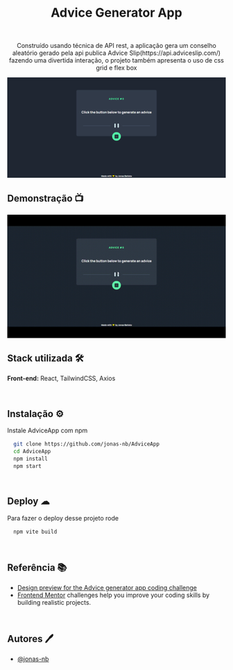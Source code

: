 <h1 align='center'>Advice Generator App</h1>
</br>
<p align='center'>Construído usando técnica de API rest, a aplicação gera um conselho aleatório gerado pela api publica Advice Slip(https://api.adviceslip.com/) fazendo uma divertida interação, o projeto também apresenta o uso de css grid e flex box </p>

<img src='src/assets/images/app.png/'>
<br/>

<h2 >Demonstração 📺</h2>
<img src='src/assets/images/gif.gif'/>
</br>

<h2>Stack utilizada 🛠</h2>
<p><b>Front-end:</b> React, TailwindCSS, Axios</p>

</br>

## Instalação ⚙

Instale AdviceApp com npm

```bash
  git clone https://github.com/jonas-nb/AdviceApp
  cd AdviceApp
  npm install
  npm start
```

<br/>

## Deploy ☁

Para fazer o deploy desse projeto rode

```bash
  npm vite build
```

<br/>

## Referência 📚

-   [Design preview for the Advice generator app coding challenge](./design/desktop-preview.jpg)
-   [Frontend Mentor](https://www.frontendmentor.io) challenges help you improve your coding skills by building realistic projects.

<br/>

## Autores 🖊

-   [@jonas-nb](https://www.github.com/jonas-nb)
